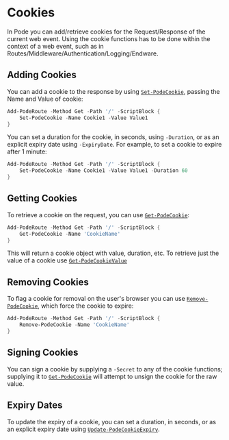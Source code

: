 # Cookies

In Pode you can add/retrieve cookies for the Request/Response of the current web event. Using the cookie functions has to be done within the context of a web event, such as in Routes/Middleware/Authentication/Logging/Endware.

## Adding Cookies

You can add a cookie to the response by using [`Set-PodeCookie`](../../Functions/Cookies/Set-PodeCookie), passing the Name and Value of cookie:

```powershell
Add-PodeRoute -Method Get -Path '/' -ScriptBlock {
    Set-PodeCookie -Name Cookie1 -Value Value1
}
```

You can set a duration for the cookie, in seconds, using `-Duration`, or as an explicit expiry date using `-ExpiryDate`. For example, to set a cookie to expire after 1 minute:

```powershell
Add-PodeRoute -Method Get -Path '/' -ScriptBlock {
    Set-PodeCookie -Name Cookie1 -Value Value1 -Duration 60
}
```

## Getting Cookies

To retrieve a cookie on the request, you can use [`Get-PodeCookie`](../../Functions/Cookies/Get-PodeCookie):

```powershell
Add-PodeRoute -Method Get -Path '/' -ScriptBlock {
    Get-PodeCookie -Name 'CookieName'
}
```

This will return a cookie object with value, duration, etc. To retrieve just the value of a cookie use [`Get-PodeCookieValue`](../../Functions/Cookies/Get-PodeCookieValue)

## Removing Cookies

To flag a cookie for removal on the user's browser you can use [`Remove-PodeCookie`](../../Functions/Cookies/Remove-PodeCookie), which force the cookie to expire:

```powershell
Add-PodeRoute -Method Get -Path '/' -ScriptBlock {
    Remove-PodeCookie -Name 'CookieName'
}
```

## Signing Cookies

You can sign a cookie by supplying a `-Secret` to any of the cookie functions; supplying it to [`Get-PodeCookie`](../../Functions/Cookies/Get-PodeCookie) will attempt to unsign the cookie for the raw value.

## Expiry Dates

To update the expiry of a cookie, you can set a duration, in seconds, or as an explicit expiry date using [`Update-PodeCookieExpiry`](../../Functions/Cookies/Update-PodeCookieExpiry).
